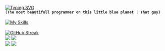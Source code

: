 [![Typing SVG](https://readme-typing-svg.herokuapp.com?font=Fira+Code&pause=1000&color=02F6F7&width=435&lines=Taku+The+Monarch)](https://git.io/typing-svg)<br>
**`(The most beautifull programmer on this little blue planet | That guy)`** 
<br><br>
[![My Skills](https://skillicons.dev/icons?i=github,git,linux,html,css,js,ts,react,vercel,nextjs,tailwind,bootstrap,nodejs,express,figma,mongodb,jest,nestjs,xd,postman,webpack,codepen,graphql,figma,materialui,vim,vue,visualstudio,vscode,stackoverflow,c,cs,cpp,babel,dotnet,mysql,&perline=12)](https://skillicons.dev)
<br><br>
[![GitHub Streak](https://github-readme-streak-stats.herokuapp.com?user=mrtaku&theme=react&hide_border=true&border_radius=4&card_width=684)](https://git.io/streak-stats)
<br>
![]([http://github-profile-summary-cards.vercel.app/api/cards/most-commit-language?username=mrtaku&theme=react](https://github-profile-summary-cards.vercel.app/api/cards/most-commit-language?username=mrtaku&theme=react) )
![](http://github-profile-summary-cards.vercel.app/api/cards/repos-per-language?username=mrtaku&theme=react)
<br>
![](http://github-profile-summary-cards.vercel.app/api/cards/stats?username=mrtaku&theme=react)
![](http://github-profile-summary-cards.vercel.app/api/cards/productive-time?username=mrtaku&theme=react&utcOffset=8)
<br>
<!-- Proudly created with GPRM ( https://gprm.itsvg.in ) -->
